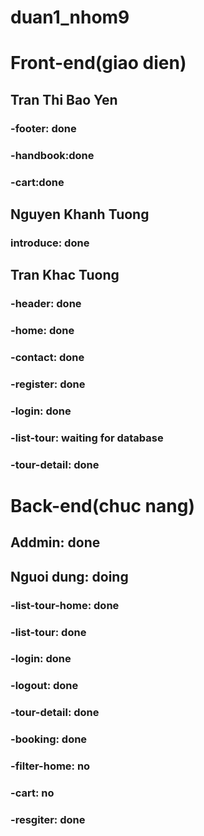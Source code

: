 # duan1_nhom9
# Front-end(giao dien)
## Tran Thi Bao Yen
### -footer: done
### -handbook:done
### -cart:done

## Nguyen Khanh Tuong
### introduce: done
## Tran Khac Tuong
### -header: done

### -home: done
### -contact: done
### -register: done
### -login: done
### -list-tour: waiting for database
### -tour-detail: done
# Back-end(chuc nang)
## Addmin: done
## Nguoi dung: doing
### -list-tour-home: done
### -list-tour: done
### -login: done
### -logout: done
### -tour-detail: done
### -booking: done
### -filter-home: no
### -cart: no
### -resgiter: done

